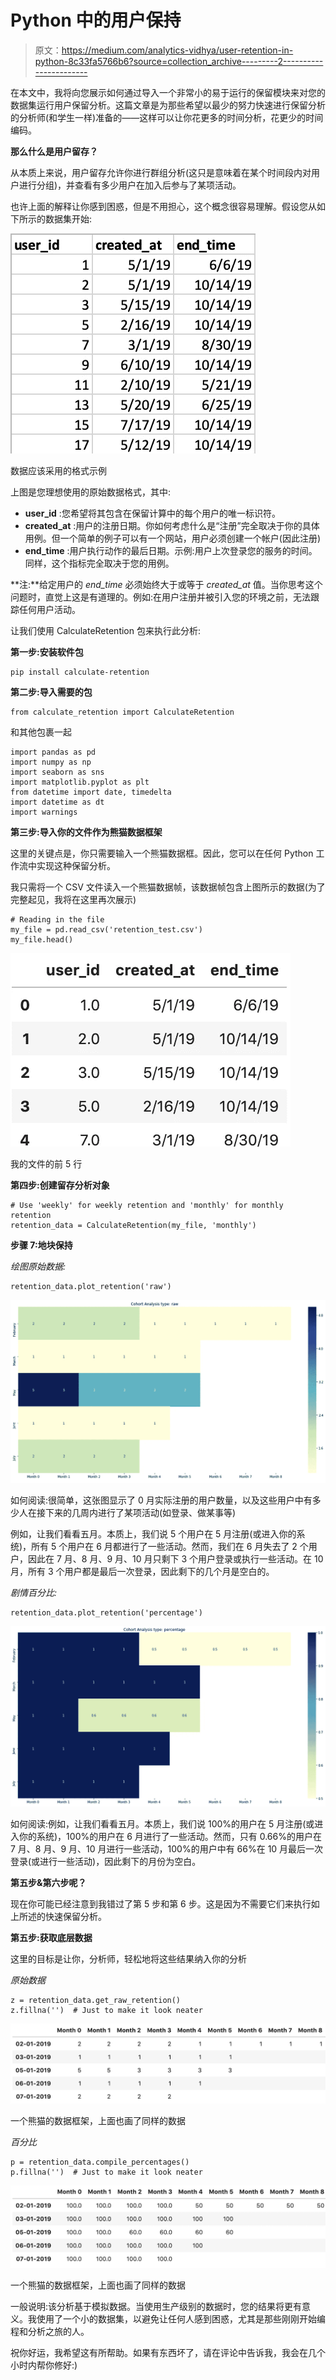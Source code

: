 # Python 中的用户保持

> 原文：<https://medium.com/analytics-vidhya/user-retention-in-python-8c33fa5766b6?source=collection_archive---------2----------------------->

在本文中，我将向您展示如何通过导入一个非常小的易于运行的保留模块来对您的数据集运行用户保留分析。这篇文章是为那些希望以最少的努力快速进行保留分析的分析师(和学生一样)准备的——这样可以让你花更多的时间分析，花更少的时间编码。

**那么什么是用户留存？**

从本质上来说，用户留存允许你进行群组分析(这只是意味着在某个时间段内对用户进行分组)，并查看有多少用户在加入后参与了某项活动。

也许上面的解释让你感到困惑，但是不用担心，这个概念很容易理解。假设您从如下所示的数据集开始:

![](img/9a239c02a3b6d97fe4f0554e2435bf62.png)

数据应该采用的格式示例

上图是您理想使用的原始数据格式，其中:

*   **user_id** :您希望将其包含在保留计算中的每个用户的唯一标识符。
*   **created_at** :用户的注册日期。你如何考虑什么是“注册”完全取决于你的具体用例。但一个简单的例子可以有一个网站，用户必须创建一个帐户(因此注册)
*   **end_time** :用户执行动作的最后日期。示例:用户上次登录您的服务的时间。同样，这个指标完全取决于您的用例。

**注:**给定用户的 *end_time* 必须始终大于或等于 *created_at* 值。当你思考这个问题时，直觉上这是有道理的。例如:在用户注册并被引入您的环境之前，无法跟踪任何用户活动。

让我们使用 CalculateRetention 包来执行此分析:

**第一步:安装软件包**

```
pip install calculate-retention
```

**第二步:导入需要的包**

```
from calculate_retention import CalculateRetention
```

和其他包裹一起

```
import pandas as pd
import numpy as np
import seaborn as sns
import matplotlib.pyplot as plt
from datetime import date, timedelta
import datetime as dt
import warnings
```

**第三步:导入你的文件作为熊猫数据框架**

这里的关键点是，你只需要输入一个熊猫数据框。因此，您可以在任何 Python 工作流中实现这种保留分析。

我只需将一个 CSV 文件读入一个熊猫数据帧，该数据帧包含上图所示的数据(为了完整起见，我将在这里再次展示)

```
# Reading in the file 
my_file = pd.read_csv('retention_test.csv')
my_file.head()
```

![](img/8f5dc88637206cd8bb8c1a4b433cc707.png)

我的文件的前 5 行

**第四步:创建留存分析对象**

```
# Use 'weekly' for weekly retention and 'monthly' for monthly retention
retention_data = CalculateRetention(my_file, 'monthly')
```

**步骤 7:地块保持**

*绘图原始数据:*

```
retention_data.plot_retention('raw')
```

![](img/c4ca1cc0ed59b09ad7b16faafa9227e0.png)

如何阅读:很简单，这张图显示了 0 月实际注册的用户数量，以及这些用户中有多少人在接下来的几周内进行了某项活动(如登录、做某事等)

例如，让我们看看五月。本质上，我们说 5 个用户在 5 月注册(或进入你的系统)，所有 5 个用户在 6 月都进行了一些活动。然而，我们在 6 月失去了 2 个用户，因此在 7 月、8 月、9 月、10 月只剩下 3 个用户登录或执行一些活动。在 10 月，所有 3 个用户都是最后一次登录，因此剩下的几个月是空白的。

*剧情百分比:*

```
retention_data.plot_retention('percentage')
```

![](img/955d4f4fd8e8ba1bbea69d94ae0cbf3a.png)

如何阅读:例如，让我们看看五月。本质上，我们说 100%的用户在 5 月注册(或进入你的系统)，100%的用户在 6 月进行了一些活动。然而，只有 0.66%的用户在 7 月、8 月、9 月、10 月进行一些活动，100%的用户中有 66%在 10 月最后一次登录(或进行一些活动)，因此剩下的月份为空白。

**第五步&第六步呢？**

现在你可能已经注意到我错过了第 5 步和第 6 步。这是因为不需要它们来执行如上所述的快速保留分析。

**第五步:获取底层数据**

这里的目标是让你，分析师，轻松地将这些结果纳入你的分析

*原始数据*

```
z = retention_data.get_raw_retention()
z.fillna('')  # Just to make it look neater
```

![](img/6b5c203739513a0a67d01e5dd993825d.png)

一个熊猫的数据框架，上面也画了同样的数据

*百分比*

```
p = retention_data.compile_percentages()
p.fillna('')  # Just to make it look neater
```

![](img/8c5681b99a3add42189a936553b740cf.png)

一个熊猫的数据框架，上面也画了同样的数据

一般说明:该分析基于模拟数据。当使用生产级别的数据时，您的结果将更有意义。我使用了一个小的数据集，以避免让任何人感到困惑，尤其是那些刚刚开始编程和分析之旅的人。

祝你好运，我希望这有所帮助。如果有东西坏了，请在评论中告诉我，我会在几个小时内帮你修好:)